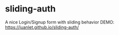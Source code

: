 # sliding-auth
A nice Login/Signup form with sliding behavior
DEMO: https://juanlet.github.io/sliding-auth/
